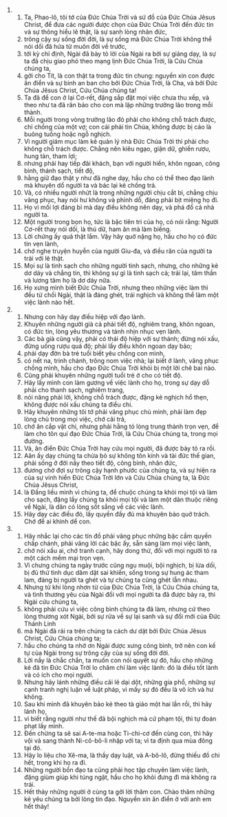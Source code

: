 <ol>
  <li>
    <ol>
      <li>Ta, Phao-lô, tôi tớ của Ðức Chúa Trời và sứ đồ của Ðức Chúa Jêsus Christ, để đưa các người được chọn của Ðức Chúa Trời đến đức tin và sự thông hiểu lẽ thật, là sự sanh lòng nhân đức,</li>
      <li>trông cậy sự sống đời đời, là sự sống mà Ðức Chúa Trời không thể nói dối đã hứa từ muôn đời về trước,</li>
      <li>tới kỳ chỉ định, Ngài đã bày tỏ lời của Ngài ra bởi sự giảng dạy, là sự ta đã chịu giao phó theo mạng lịnh Ðức Chúa Trời, là Cứu Chúa chúng ta,</li>
      <li>gởi cho Tít, là con thật ta trong đức tin chung: nguyền xin con được ân điển và sự bình an ban cho bởi Ðức Chúa Trời, là Cha, và bởi Ðức Chúa Jêsus Christ, Cứu Chúa chúng ta!</li>
      <li>Ta đã để con ở lại Cơ-rết, đặng sắp đặt mọi việc chưa thu xếp, và theo như ta đã răn bảo cho con mà lập những trưởng lão trong mỗi thành.</li>
      <li>Mỗi người trong vòng trưởng lão đó phải cho không chỗ trách được, chỉ chồng của một vợ; con cái phải tin Chúa, không được bị cáo là buông tuồng hoặc ngỗ nghịch.</li>
      <li>Vì người giám mục làm kẻ quản lý nhà Ðức Chúa Trời thì phải cho không chỗ trách được. Chẳng nên kiêu ngạo, giận dữ, ghiền rượu, hung tàn, tham lợi;</li>
      <li>nhưng phải hay tiếp đãi khách, bạn với người hiền, khôn ngoan, công bình, thánh sạch, tiết độ,</li>
      <li>hằng giữ đạo thật y như đã nghe dạy, hầu cho có thể theo đạo lành mà khuyên dổ người ta và bác lại kẻ chống trả.</li>
      <li>Vả, có nhiều người nhứt là trong những người chịu cắt bì, chẳng chịu vâng phục, hay nói hư không và phỉnh dỗ, đáng phải bịt miệng họ đi.</li>
      <li>Họ vì mối lợi đáng bỉ mà dạy điều không nên dạy, và phá đổ cả nhà người ta.</li>
      <li>Một người trong bọn họ, tức là bậc tiên tri của họ, có nói rằng: Người Cơ-rết thay nói dối, là thú dữ, ham ăn mà làm biếng.</li>
      <li>Lời chứng ấy quả thật lắm. Vậy hãy quở nặng họ, hầu cho họ có đức tin vẹn lành,</li>
      <li>chớ nghe truyện huyễn của người Giu-đa, và điều răn của người ta trái với lẽ thật.</li>
      <li>Mọi sự là tinh sạch cho những người tinh sạch, nhưng, cho những kẻ dơ dáy và chẳng tin, thì không sự gì là tinh sạch cả; trái lại, tâm thần và lương tâm họ là dơ dáy nữa.</li>
      <li>Họ xưng mình biết Ðức Chúa Trời, nhưng theo những việc làm thì đều từ chối Ngài, thật là đáng ghét, trái nghịch và không thể làm một việc lành nào hết.</li>
    </ol>
  </li>
  <li>
    <ol>
      <li>Nhưng con hãy dạy điều hiệp với đạo lành.</li>
      <li>Khuyên những người già cả phải tiết độ, nghiêm trang, khôn ngoan, có đức tin, lòng yêu thương và tánh nhịn nhục vẹn lành.</li>
      <li>Các bà già cũng vậy, phải có thái độ hiệp với sự thánh; đừng nói xấu, đừng uống rượu quá độ; phải lấy điều khôn ngoan dạy bảo;</li>
      <li>phải dạy đờn bà trẻ tuổi biết yêu chồng con mình,</li>
      <li>có nết na, trinh chánh, trông nom việc nhà; lại biết ở lành, vâng phục chồng mình, hầu cho đạo Ðức Chúa Trời khỏi bị một lời chê bai nào.</li>
      <li>Cũng phải khuyên những người tuổi trẻ ở cho có tiết độ.</li>
      <li>Hãy lấy mình con làm gương về việc lành cho họ, trong sự dạy dỗ phải cho thanh sạch, nghiêm trang,</li>
      <li>nói năng phải lời, không chỗ trách được, đặng kẻ nghịch hổ thẹn, không được nói xấu chúng ta điều chi.</li>
      <li>Hãy khuyên những tôi tớ phải vâng phục chủ mình, phải làm đẹp lòng chủ trong mọi việc, chớ cãi trả,</li>
      <li>chớ ăn cắp vật chi, nhưng phải hằng tỏ lòng trung thành trọn vẹn, để làm cho tôn quí đạo Ðức Chúa Trời, là Cứu Chúa chúng ta, trong mọi đường.</li>
      <li>Vả, ân điển Ðức Chúa Trời hay cứu mọi người, đã được bày tỏ ra rồi.</li>
      <li>Aân ấy dạy chúng ta chừa bỏ sự không tôn kính và tài đức thế gian, phải sống ở đời nầy theo tiết độ, công bình, nhân đức,</li>
      <li>đương chờ đợi sự trông cậy hạnh phước của chúng ta, và sự hiện ra của sự vinh hiển Ðức Chúa Trời lớn và Cứu Chúa chúng ta, là Ðức Chúa Jêsus Christ,</li>
      <li>là Ðấng liều mình vì chúng ta, để chuộc chúng ta khỏi mọi tội và làm cho sạch, đặng lấy chúng ta khỏi mọi tội và làm một dân thuộc riêng về Ngài, là dân có lòng sốt sắng về các việc lành.</li>
      <li>Hãy dạy các điều đó, lấy quyền đầy đủ mà khuyên bảo quở trách. Chớ để ai khinh dể con.</li>
    </ol>
  </li>
  <li>
    <ol>
      <li>Hãy nhắc lại cho các tín đồ phải vâng phục những bậc cầm quyền chấp chánh, phải vâng lời các bậc ấy, sẵn sàng làm mọi việc lành,</li>
      <li>chớ nói xấu ai, chớ tranh cạnh, hãy dong thứ, đối với mọi người tỏ ra một cách mềm mại trọn vẹn.</li>
      <li>Vì chưng chúng ta ngày trước cũng ngu muội, bội nghịch, bị lừa dối, bị đủ thứ tình dục dâm dật sai khiến, sống trong sự hung ác tham lam, đáng bị người ta ghét và tự chúng ta cũng ghét lẫn nhau.</li>
      <li>Nhưng từ khi lòng nhơn từ của Ðức Chúa Trời, là Cứu Chúa chúng ta, và tình thương yêu của Ngài đối với mọi người ta đã được bày ra, thì Ngài cứu chúng ta,</li>
      <li>không phải cứu vì việc công bình chúng ta đã làm, nhưng cứ theo lòng thương xót Ngài, bởi sự rửa về sự lại sanh và sự đổi mới của Ðức Thánh Linh</li>
      <li>mà Ngài đã rải ra trên chúng ta cách dư dật bởi Ðức Chúa Jêsus Christ, Cứu Chúa chúng ta;</li>
      <li>hầu cho chúng ta nhờ ơn Ngài được xưng công bình, trở nên con kế tự của Ngài trong sự trông cậy của sự sống đời đời.</li>
      <li>Lời nầy là chắc chắn, ta muốn con nói quyết sự đó, hầu cho những kẻ đã tin Ðức Chúa Trời lo chăm chỉ làm việc lành: đó là điều tốt lành và có ích cho mọi người.</li>
      <li>Nhưng hãy lánh những điều cãi lẽ dại dột, những gia phổ, những sự cạnh tranh nghị luận về luật pháp, vì mấy sự đó đều là vô ích và hư không.</li>
      <li>Sau khi mình đã khuyên bảo kẻ theo tà giáo một hai lần rồi, thì hãy lánh họ,</li>
      <li>vì biết rằng người như thế đã bội nghịch mà cứ phạm tội, thì tự đoán phạt lấy mình.</li>
      <li>Ðến chừng ta sẽ sai A-te-ma hoặc Ti-chi-cơ đến cùng con, thì hãy vội vả sang thành Ni-cô-bô-li nhập với ta; vì ta định qua mùa đông tại đó.</li>
      <li>Hãy lo liệu cho Xê-ma, là thầy dạy luật, và A-bô-lô, đừng thiếu đồ chi hết, trong khi họ ra đi.</li>
      <li>Những người bổn đạo ta cũng phải học tập chuyên làm việc lành, đặng giùm giúp khi túng ngặt, hầu cho họ khỏi đưng đi mà không ra trái.</li>
      <li>Hết thảy những người ở cùng ta gởi lời thăm con. Chào thăm những kẻ yêu chúng ta bởi lòng tin đạo. Nguyền xin ân điển ở với anh em hết thảy!</li>
    </ol>
  </li>
</ol>